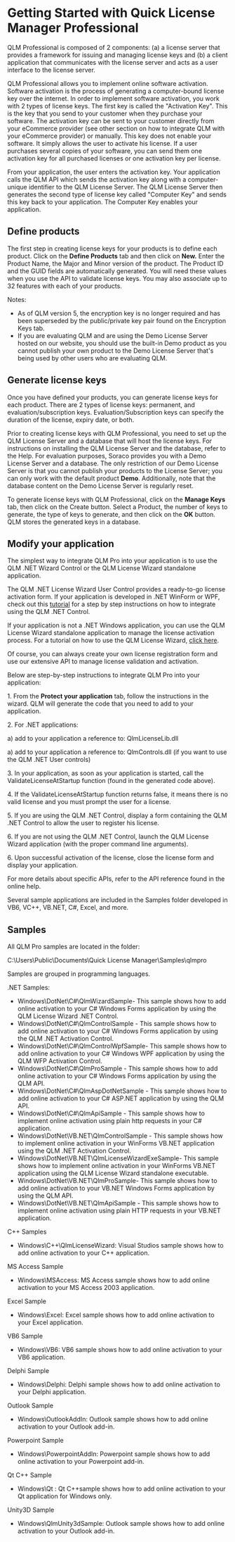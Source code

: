 # Getting Started with Quick License Manager Professional

QLM Professional is composed of 2 components: (a) a license server that provides a framework for issuing and managing license keys and (b) a client application that communicates with the license server and acts as a user interface to the license server.&#x20;

QLM Professional allows you to implement online software activation. Software activation is the process of generating a computer-bound license key over the internet. In order to implement software activation, you work with 2 types of license keys. The first key is called the "Activation Key". This is the key that you send to your customer when they purchase your software. The activation key can be sent to your customer directly from your eCommerce provider (see other section on how to integrate QLM with your eCommerce provider) or manually. This key does not enable your software. It simply allows the user to activate his license. If a user purchases several copies of your software, you can send them one activation key for all purchased licenses or one activation key per license.

From your application, the user enters the activation key. Your application calls the QLM API which sends the activation key along with a computer-unique identifier to the QLM License Server. The QLM License Server then generates the second type of license key called "Computer Key" and sends this key back to your application. The Computer Key enables your application.

## Define products

The first step in creating license keys for your products is to define each product. Click on the **Define Products** tab and then click on **New.** Enter the Product Name, the Major and Minor version of the product. The Product ID and the GUID fields are automatically generated. You will need these values when you use the API to validate license keys. You may also associate up to 32 features with each of your products.

Notes:

* As of QLM version 5, the encryption key is no longer required and has been superseded by the public/private key pair found on the Encryption Keys tab.
* If you are evaluating QLM and are using the Demo License Server hosted on our website, you should use the built-in Demo product as you cannot publish your own product to the Demo License Server that's being used by other users who are evaluating QLM.

## Generate license keys

Once you have defined your products, you can generate license keys for each product. There are 2 types of license keys: permanent, and evaluation/subscription keys. Evaluation/Subscription keys can specify the duration of the license, expiry date, or both.

Prior to creating license keys with QLM Professional, you need to set up the QLM License Server and a database that will host the license keys. For instructions on installing the QLM License Server and the database, refer to the Help. For evaluation purposes, Soraco provides you with a Demo License Server and a database. The only restriction of our Demo License Server is that you cannot publish your products to the License Server; you can only work with the default product **Demo**. Additionally, note that the database content on the Demo License Server is regularly reset.

To generate license keys with QLM Professional, click on the **Manage Keys** tab, then click on the Create button. Select a Product, the number of keys to generate, the type of keys to generate, and then click on the **OK** button.  QLM stores the generated keys in a database.

## Modify your application

The simplest way to integrate QLM Pro into your application is to use the QLM .NET Wizard Control or the QLM License Wizard standalone application.

The QLM .NET License Wizard User Control provides a ready-to-go license activation form. If your application is developed in .NET WinForm or WPF, check out this [tutorial](../step-by-step-guides/protect-a-winforms-app-with-the-qlm-license-wizard.md) for a step by step instructions on how to integrate using the QLM .NET Control.

If your application is not a .NET Windows application, you can use the QLM License Wizard standalone application to manage the license activation process. For a tutorial on how to use the QLM License Wizard, [click here](https://youtu.be/XLbqLO2CSlk).

Of course, you can always create your own license registration form and use our extensive API to manage license validation and activation.

Below are step-by-step instructions to integrate QLM Pro into your application:

1\. From the **Protect your application** tab, follow the instructions in the wizard. QLM will generate the code that you need to add to your application.

2\. For .NET applications:

&#x20;     a) add to your application a reference to: QlmLicenseLib.dll

&#x20;     a) add to your application a reference to: QlmControls.dll (if you want to use the QLM .NET User controls)

3\. In your application, as soon as your application is started, call the ValidateLicenseAtStartup function (found in the generated code above).

4\. If the ValidateLicenseAtStartup function returns false, it means there is no valid license and you must prompt the user for a license.

5\. If you are using the QLM .NET Control, display a form containing the QLM .NET Control to allow the user to register his license.

6\. If you are not using the QLM .NET Control, launch the QLM License Wizard application (with the proper command line arguments).

6\. Upon successful activation of the license, close the license form and display your application.

For more details about specific APIs, refer to the API reference found in the online help.

Several sample applications are included in the Samples folder developed in VB6, VC++, VB.NET, C#, Excel, and more.

## Samples

All QLM Pro samples are located in the folder:

&#x20;   C:\Users\Public\Documents\Quick License Manager\Samples\qlmpro

Samples are grouped in programming languages.

.NET Samples:

* Windows\DotNet\C#\QlmWizardSample- This sample shows how to add online activation to your C# Windows Forms application by using the QLM License Wizard .NET Control.
* Windows\DotNet\C#\QlmControlSample - This sample shows how to add online activation to your C# Windows Forms application by using the QLM .NET Activation Control.
* Windows\DotNet\C#\QlmControlWpfSample- This sample shows how to add online activation to your C# Windows WPF application by using the QLM WFP Activation Control.
* Windows\DotNet\C#\QlmProSample - This sample shows how to add online activation to your C# Windows Forms application by using the QLM API.
* Windows\DotNet\C#\QlmAspDotNetSample - This sample shows how to add online activation to your C# ASP.NET application by using the QLM API.
* Windows\DotNet\C#\QlmApiSample - This sample shows how to implement online activation using plain http requests in your C# application.
* Windows\DotNet\VB.NET\QlmControlSample - This sample shows how to implement online activation in your WinForms VB.NET application using the QLM .NET Activation Control.
* Windows\DotNet\VB.NET\QlmLicenseWizardExeSample- This sample shows how to implement online activation in your WinForms VB.NET application using the QLM License Wizard standalone executable.
* Windows\DotNet\VB.NET\QlmProSample- This sample shows how to add online activation to your VB.NET Windows Forms application by using the QLM API.
* Windows\DotNet\VB.NET\QlmApiSample - This sample shows how to implement online activation using plain HTTP requests in your VB.NET application.

C++ Samples

* Windows\C++\QlmLicenseWizard: Visual Studios sample shows how to add online activation to your C++ application.

MS Access Sample

* Windows\MSAccess: MS Access sample shows how to add online activation to your MS Access 2003 application.

Excel Sample

* Windows\Excel: Excel sample shows how to add online activation to your Excel application.

VB6 Sample

* Windows\VB6: VB6 sample shows how to add online activation to your VB6 application.

Delphi Sample

* Windows\Delphi: Delphi sample shows how to add online activation to your Delphi application.

Outlook Sample

* Windows\OutlookAddIn: Outlook sample shows how to add online activation to your Outlook add-in.

Powerpoint Sample

* Windows\PowerpointAddIn: Powerpoint sample shows how to add online activation to your Powerpoint add-in.

Qt C++ Sample

* Windows\Qt : Qt C++sample shows how to add online activation to your Qt application for Windows only.

Unity3D Sample

* Windows\QlmUnity3dSample: Outlook sample shows how to add online activation to your Outlook add-in.
